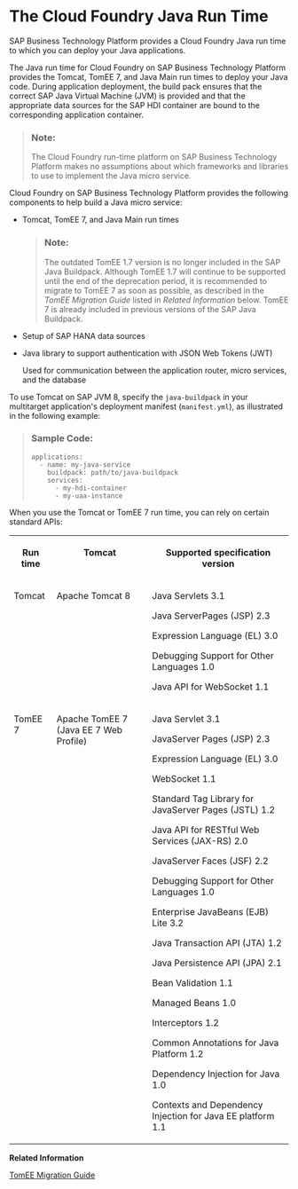 <!-- loio2b5a9a4c33b54a49ba9ce4e30d04f02a -->

# The Cloud Foundry Java Run Time

SAP Business Technology Platform provides a Cloud Foundry Java run time to which you can deploy your Java applications.

The Java run time for Cloud Foundry on SAP Business Technology Platform provides the Tomcat, TomEE 7, and Java Main run times to deploy your Java code. During application deployment, the build pack ensures that the correct SAP Java Virtual Machine \(JVM\) is provided and that the appropriate data sources for the SAP HDI container are bound to the corresponding application container.

> ### Note:  
> The Cloud Foundry run-time platform on SAP Business Technology Platform makes no assumptions about which frameworks and libraries to use to implement the Java micro service.

Cloud Foundry on SAP Business Technology Platform provides the following components to help build a Java micro service:

-   Tomcat, TomEE 7, and Java Main run times

    > ### Note:  
    > The outdated TomEE 1.7 version is no longer included in the SAP Java Buildpack. Although TomEE 1.7 will continue to be supported until the end of the deprecation period, it is recommended to migrate to TomEE 7 as soon as possible, as described in the *TomEE Migration Guide* listed in *Related Information* below. TomEE 7 is already included in previous versions of the SAP Java Buildpack.

-   Setup of SAP HANA data sources
-   Java library to support authentication with JSON Web Tokens \(JWT\)

    Used for communication between the application router, micro services, and the database


To use Tomcat on SAP JVM 8, specify the `java-buildpack` in your multitarget application's deployment manifest \(`manifest.yml`\), as illustrated in the following example:

> ### Sample Code:  
> ```
> applications: 
>   - name: my-java-service 
>     buildpack: path/to/java-buildpack 
>     services: 
>       - my-hdi-container
>       - my-uaa-instance
> 
> ```

When you use the Tomcat or TomEE 7 run time, you can rely on certain standard APIs:


<table>
<tr>
<th valign="top">

Run time

</th>
<th valign="top">

Tomcat

</th>
<th valign="top">

Supported specification version

</th>
</tr>
<tr>
<td valign="top">

Tomcat

</td>
<td valign="top">

Apache Tomcat 8

</td>
<td valign="top">

Java Servlets 3.1

Java ServerPages \(JSP\) 2.3

Expression Language \(EL\) 3.0

Debugging Support for Other Languages 1.0

Java API for WebSocket 1.1

</td>
</tr>
<tr>
<td valign="top">

TomEE 7

</td>
<td valign="top">

Apache TomEE 7 \(Java EE 7 Web Profile\)

</td>
<td valign="top">

Java Servlet 3.1

JavaServer Pages \(JSP\) 2.3

Expression Language \(EL\) 3.0

WebSocket 1.1

Standard Tag Library for JavaServer Pages \(JSTL\) 1.2

Java API for RESTful Web Services \(JAX-RS\) 2.0

JavaServer Faces \(JSF\) 2.2

Debugging Support for Other Languages 1.0

Enterprise JavaBeans \(EJB\) Lite 3.2

Java Transaction API \(JTA\) 1.2

Java Persistence API \(JPA\) 2.1

Bean Validation 1.1

Managed Beans 1.0

Interceptors 1.2

Common Annotations for Java Platform 1.2

Dependency Injection for Java 1.0

Contexts and Dependency Injection for Java EE platform 1.1

</td>
</tr>
</table>

**Related Information**  


[TomEE Migration Guide](http://help.sap.com/disclaimer?site=https://tomee.apache.org/developer/migration/tomee-1-to-7.html)

